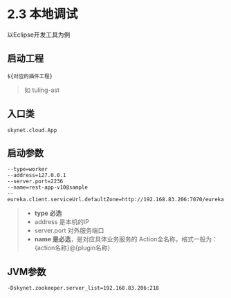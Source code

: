 # 2.3 本地调试

以Eclipse开发工具为例

## 启动工程

```text
${对应的插件工程} 
```

> 如 tuling-ast

## 入口类

```text
skynet.cloud.App
```

## 启动参数

```text
--type=worker
--address=127.0.0.1
--server.port=2236
--name=rest-app-v10@sample
--eureka.client.serviceUrl.defaultZone=http://192.168.83.206:7070/eureka
```

> * **type 必选**
> * address 是本机的IP
> * server.port 对外服务端口
> * **name 是必选**，是对应具体业务服务的 Action全名称，格式一般为：{action名称}@{plugin名称}

## JVM参数

```text
-Dskynet.zookeeper.server_list=192.168.83.206:218
```



